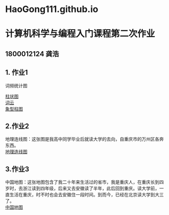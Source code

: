 # HaoGong111.github.io  
# 计算机科学与编程入门课程第二次作业  
## 1800012124 龚浩  
## 1. 作业1  
词频统计图

[柱状图](https://HaoGong111.github.io/bar_base.html)  
[词云](https://HaoGong111.github.io/wordfreq_cloud.html)  
[象型柱图](https://HaoGong111.github.io/pictorialbar_base.html)  
## 2.作业2  
地理连线图：这张图是我高中同学毕业后就读大学的去向，自重庆市的万州区各奔东西。  
[地理连线图](https://HaoGong111.github.io/geo_line.html)  
## 3.作业3  
中国地图：这张地图包含了我二十年来生活过的省市，我是重庆人，在重庆长到四岁时，去浙江读到四年级，后来又去安徽读了半年，此后回到重庆。读大学前，一直生活在重庆，时不时也会去安徽住一段时间。到而今，已经在北京读大学到大三了。  
[中国地图](https://HaoGong111.github.io/map.html)
